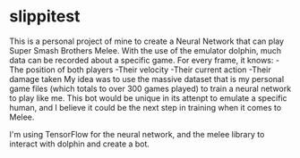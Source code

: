 # slippitest
This is a personal project of mine to create a Neural Network that can play Super Smash Brothers Melee.
With the use of the emulator dolphin, much data can be recorded about a specific game. For every frame, it knows:
  -The position of both players
  -Their velocity
  -Their current action
  -Their damage taken
My idea was to use the massive dataset that is my personal game files (which totals to over 300 games played) to train
a neural network to play like me. This bot would be unique in its attenpt to emulate a specific human, and I believe it 
could be the next step in training when it comes to Melee.

I'm using TensorFlow for the neural network, and the melee library to interact with dolphin and create a bot.

